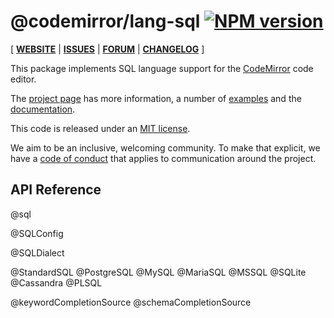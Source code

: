 <!-- NOTE: README.md is generated from src/README.md -->

# @codemirror/lang-sql [![NPM version](https://img.shields.io/npm/v/@codemirror/lang-sql.svg)](https://www.npmjs.org/package/@codemirror/lang-sql)

[ [**WEBSITE**](https://codemirror.net/6/) | [**ISSUES**](https://github.com/codemirror/codemirror.next/issues) | [**FORUM**](https://discuss.codemirror.net/c/next/) | [**CHANGELOG**](https://github.com/codemirror/lang-sql/blob/main/CHANGELOG.md) ]

This package implements SQL language support for the
[CodeMirror](https://codemirror.net/6/) code editor.

The [project page](https://codemirror.net/6/) has more information, a
number of [examples](https://codemirror.net/6/examples/) and the
[documentation](https://codemirror.net/6/docs/).

This code is released under an
[MIT license](https://github.com/codemirror/lang-sql/tree/main/LICENSE).

We aim to be an inclusive, welcoming community. To make that explicit,
we have a [code of
conduct](http://contributor-covenant.org/version/1/1/0/) that applies
to communication around the project.

## API Reference

@sql

@SQLConfig

@SQLDialect

@StandardSQL
@PostgreSQL
@MySQL
@MariaSQL
@MSSQL
@SQLite
@Cassandra
@PLSQL

@keywordCompletionSource
@schemaCompletionSource

